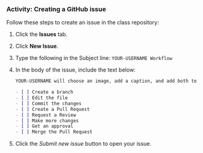 ### Activity: Creating a GitHub issue

Follow these steps to create an issue in the class repository:

1. Click the **Issues** tab.
1. Click **New Issue**.
1. Type the following in the Subject line: `YOUR-USERNAME Workflow`
1. In the body of the issue, include the text below:

   ```md
   YOUR-USERNAME will choose an image, add a caption, and add both to a file.

   - [ ] Create a branch
   - [ ] Edit the file
   - [ ] Commit the changes
   - [ ] Create a Pull Request
   - [ ] Request a Review
   - [ ] Make more changes
   - [ ] Get an approval
   - [ ] Merge the Pull Request
   ```

1. Click the *Submit new issue* button to open your issue.
